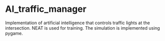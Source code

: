 # AI_traffic_manager
Implementation of artificial intelligence that controls traffic lights at the intersection. 
NEAT is used for training. The simulation is implemented using pygame.
